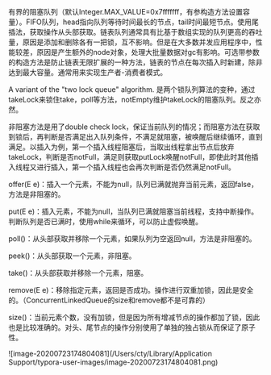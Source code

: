 有界的阻塞队列（默认Integer.MAX_VALUE=0x7fffffff，有参构造方法设置容量）。FIFO队列，head指向队列等待时间最长的节点，tail时间最短节点。使用尾插法，获取操作从头部获取。链表队列通常具有比基于数组实现的队列更高的吞吐量，原因是添加和删除各有一把锁，互不影响。但是在大多数并发应用程序中，性能较差，原因是产生额外的node对象，处理大批量数据对gc有影响。可选带参数的构造方法是防止链表无限扩展的一种方法，链表的节点在每次插入时新建，除非达到最大容量。通常用来实现生产者-消费者模式。

A variant of the "two lock queue" algorithm. 是两个锁队列算法的变种，通过takeLock来锁住take，poll等方法，notEmpty维护takeLock的阻塞队列。反之亦然。



非阻塞方法是用了double check lock，保证当前队列的情况；而阻塞方法在获取到锁后，再判断是否满足出入队列条件，不满足就阻塞，被唤醒后继续循环，直到满足。以插入为例，第一个插入线程阻塞后，当取出线程拿出节点后放弃takeLock，判断是否notFull，满足则获取putLock唤醒notFull，即使此时其他插入线程又进行插入，第一个插入线程也会再次判断是否仍然满足notFull。



offer(E e)：插入一个元素，不能为null，队列已满就抛弃当前元素，返回false，方法是非阻塞的。

put(E e)：插入元素，不能为null，当队列已满就阻塞当前线程，支持中断操作。判断队列是否已满时，使用while来循环，可以防止虚假唤醒。

poll()：从头部获取并移除一个元素，如果队列为空返回null，方法是非阻塞的。

peek()：从头部获取一个元素，非阻塞。

take()：从头部获取并移除一个元素，阻塞。

remove(E e)：移除指定元素，返回是否成功。操作进行双重加锁，因此是安全的。（ConcurrentLinkedQueue的size和remove都不是可靠的）

size()：当前元素个数，没有加锁，但是因为所有增减节点的操作都加了锁，因此也是比较准确的。对头、尾节点的操作分别使用了单独的独占锁从而保证了原子性。



![image-20200723174804081](/Users/cty/Library/Application Support/typora-user-images/image-20200723174804081.png)